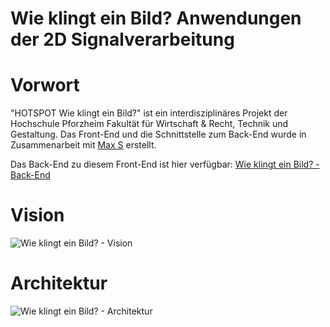 # Wie klingt ein Bild? Anwendungen der 2D Signalverarbeitung

# Vorwort
"HOTSPOT Wie klingt ein Bild?" ist ein interdisziplinäres Projekt der Hochschule Pforzheim Fakultät für Wirtschaft & Recht, Technik und Gestaltung. Das Front-End und die Schnittstelle zum Back-End wurde in Zusammenarbeit mit [Max S](https://github.com/prisherious) erstellt.

Das Back-End zu diesem Front-End ist hier verfügbar: [Wie klingt ein Bild? - Back-End](https://github.com/Kevger/WieKlingtEinBild)

# Vision
![Wie klingt ein Bild? - Vision](https://user-images.githubusercontent.com/26465011/42627700-117b9aae-85ce-11e8-8c57-b4a0ea42fd64.PNG)

# Architektur
![Wie klingt ein Bild? - Architektur](https://user-images.githubusercontent.com/26465011/42627926-c5180aca-85ce-11e8-8f04-c2b00ce5d562.PNG)
